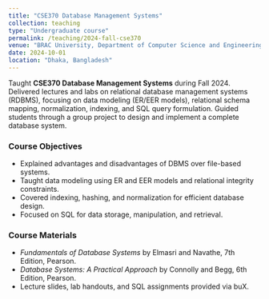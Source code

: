 ```yaml
---
title: "CSE370 Database Management Systems"
collection: teaching
type: "Undergraduate course"
permalink: /teaching/2024-fall-cse370
venue: "BRAC University, Department of Computer Science and Engineering"
date: 2024-10-01
location: "Dhaka, Bangladesh"
---
```


Taught **CSE370 Database Management Systems** during Fall 2024. Delivered lectures and labs on relational database management systems (RDBMS), focusing on data modeling (ER/EER models), relational schema mapping, normalization, indexing, and SQL query formulation. Guided students through a group project to design and implement a complete database system.

### Course Objectives
- Explained advantages and disadvantages of DBMS over file-based systems.
- Taught data modeling using ER and EER models and relational integrity constraints.
- Covered indexing, hashing, and normalization for efficient database design.
- Focused on SQL for data storage, manipulation, and retrieval.

### Course Materials
- *Fundamentals of Database Systems* by Elmasri and Navathe, 7th Edition, Pearson.
- *Database Systems: A Practical Approach* by Connolly and Begg, 6th Edition, Pearson.
- Lecture slides, lab handouts, and SQL assignments provided via buX.